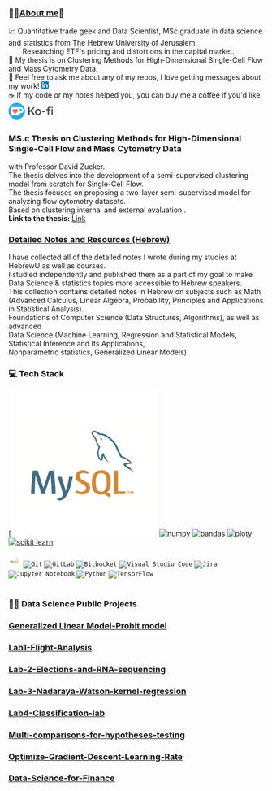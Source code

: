 ### 💫✨<u>**About me**</u>👋 

  📈 Quantitative trade geek and Data Scientist, MSc graduate in data science and statistics from The Hebrew University of Jerusalem.<br /> 
      $~~~~~~$ Researching ETF's pricing and distortions in the capital market.<br />
    🔭 My thesis is on Clustering Methods for High-Dimensional Single-Cell Flow and Mass Cytometry Data.<br />
    💬 Feel free to ask me about any of my repos, I love getting messages about my work! 
    [![LinkedIn](https://github.com/Amityaron/Amityaron/blob/main/linkdin.png)](https://www.linkedin.com/in/amit-yaron-7934641b5/) <br />
    ☕ If my code or my notes helped you, you can buy me a coffee if you'd like  [![Ko-fi](https://github.com/Amityaron/Amityaron/blob/main/ko%20fi.png)](https://ko-fi.com/amityaron) <br />

### MS.c Thesis on Clustering Methods for High-Dimensional Single-Cell Flow and Mass Cytometry Data 
with Professor David Zucker.<br />
The thesis delves into the development of a semi-supervised clustering model from scratch for Single-Cell Flow.<br /> 
The thesis focuses on proposing a two-layer semi-supervised model
 for analyzing flow cytometry datasets.<br />
Based on clustering internal and external evaluation..<br />
**Link to the thesis:** [Link](https://huji.primo.exlibrisgroup.com/discovery/fulldisplay?context=L&vid=972HUJI_INST:972HUJI_V1&search_scope=MyInst_and_CI&tab=Search_Options&docid=alma9921265660403701) <br />

###  [Detailed Notes and Resources (Hebrew)](https://github.com/Amityaron/Notes/tree/main)
I have collected all of the detailed notes I wrote during my studies at HebrewU as well as courses. <br />
I studied independently and published them as a part of my goal to make Data Science & statistics topics more accessible to Hebrew speakers. <br />
This collection contains detailed notes in Hebrew on subjects such as Math (Advanced Calculus, Linear Algebra, Probability, Principles and Applications in Statistical  Analysis).</br>
Foundations of Computer Science (Data Structures, Algorithms), as well as advanced <br />
Data Science (Machine Learning, Regression and Statistical Models, Statistical Inference and Its Applications,  <br />
Nonparametric statistics, Generalized Linear Models)  <br />

### 💻 **Tech Stack**
[![My sql](https://raw.githubusercontent.com/github/explore/80688e429a7d4ef2fca1e82350fe8e3517d3494d/topics/mysql/mysql.png) 
[![numpy](https://camo.githubusercontent.com/1ce4d5fa389f86b020dde6de95f48835fea0cb650d35c5f4678b098173ff1201/68747470733a2f2f696d672e736869656c64732e696f2f62616467652f6e756d70792d2532333031333234332e7376673f7374796c653d666c6174266c6f676f3d6e756d7079266c6f676f436f6c6f723d7768697465)](https://camo.githubusercontent.com/1ce4d5fa389f86b020dde6de95f48835fea0cb650d35c5f4678b098173ff1201/68747470733a2f2f696d672e736869656c64732e696f2f62616467652f6e756d70792d2532333031333234332e7376673f7374796c653d666c6174266c6f676f3d6e756d7079266c6f676f436f6c6f723d7768697465) 
[![pandas](https://camo.githubusercontent.com/bbdb2d03996d3147bd9f4643cc8d1739cd3e7ffebdbd42fdb49fee975c72a586/68747470733a2f2f696d672e736869656c64732e696f2f62616467652f70616e6461732d2532333135303435382e7376673f7374796c653d666c6174266c6f676f3d70616e646173266c6f676f436f6c6f723d7768697465)](https://camo.githubusercontent.com/bbdb2d03996d3147bd9f4643cc8d1739cd3e7ffebdbd42fdb49fee975c72a586/68747470733a2f2f696d672e736869656c64732e696f2f62616467652f70616e6461732d2532333135303435382e7376673f7374796c653d666c6174266c6f676f3d70616e646173266c6f676f436f6c6f723d7768697465)
[![ploty](https://camo.githubusercontent.com/1608c7a87378c72119a22a6c3a37b11fecdcc303702e5d88967c5393303cc6cb/68747470733a2f2f696d672e736869656c64732e696f2f62616467652f506c6f746c792d2532333346344637352e7376673f7374796c653d666c6174266c6f676f3d706c6f746c79266c6f676f436f6c6f723d7768697465)](https://camo.githubusercontent.com/1608c7a87378c72119a22a6c3a37b11fecdcc303702e5d88967c5393303cc6cb/68747470733a2f2f696d672e736869656c64732e696f2f62616467652f506c6f746c792d2532333346344637352e7376673f7374796c653d666c6174266c6f676f3d706c6f746c79266c6f676f436f6c6f723d7768697465)
[![scikit learn](https://camo.githubusercontent.com/6852235a18cf1e0ed1665ca7b73fba3f28dc27c47d9cad3821ee08a66a3e8c74/68747470733a2f2f696d672e736869656c64732e696f2f62616467652f7363696b69742d2d6c6561726e2d2532334637393331452e7376673f7374796c653d666c6174266c6f676f3d7363696b69742d6c6561726e266c6f676f436f6c6f723d7768697465)](https://camo.githubusercontent.com/6852235a18cf1e0ed1665ca7b73fba3f28dc27c47d9cad3821ee08a66a3e8c74/68747470733a2f2f696d672e736869656c64732e696f2f62616467652f7363696b69742d2d6c6561726e2d2532334637393331452e7376673f7374796c653d666c6174266c6f676f3d7363696b69742d6c6561726e266c6f676f436f6c6f723d7768697465)

<div > 
	<code><img width="25" src="https://raw.githubusercontent.com/github/explore/80688e429a7d4ef2fca1e82350fe8e3517d3494d/topics/mysql/mysql.png" alt="MYSQL" title="Git"/></code>
	<code><img width="25" src="https://user-images.githubusercontent.com/25181517/192108372-f71d70ac-7ae6-4c0d-8395-51d8870c2ef0.png" alt="Git" title="Git"/></code>
	<code><img width="25" src="https://user-images.githubusercontent.com/25181517/192108376-c675d39b-90f6-4073-bde6-5a9291644657.png" alt="GitLab" title="GitLab"/></code>
	<code><img width="25" src="https://user-images.githubusercontent.com/25181517/192108375-268c35e6-ab26-44b2-88bf-e3121a4e5083.png" alt="Bitbucket" title="Bitbucket"/></code>
	<code><img width="25" src="https://user-images.githubusercontent.com/25181517/192108891-d86b6220-e232-423a-bf5f-90903e6887c3.png" alt="Visual Studio Code" title="Visual Studio Code"/></code>
	<code><img width="25" src="https://user-images.githubusercontent.com/25181517/183912952-83784e94-629d-4c34-a961-ae2ae795b662.png" alt="Jira" title="Jira"/></code>
	<code><img width="25" src="https://user-images.githubusercontent.com/25181517/183914128-3fc88b4a-4ac1-40e6-9443-9a30182379b7.png" alt="Jupyter Notebook" title="Jupyter Notebook"/></code>
	<code><img width="25" src="https://user-images.githubusercontent.com/25181517/183423507-c056a6f9-1ba8-4312-a350-19bcbc5a8697.png" alt="Python" title="Python"/></code>
	<code><img width="25" src="https://user-images.githubusercontent.com/25181517/223639822-2a01e63a-a7f9-4a39-8930-61431541bc06.png" alt="TensorFlow" title="TensorFlow"/></code>
</div>

<br />



### 👩‍💻 Data Science Public Projects
###  [Generalized Linear Model-Probit model](https://github.com/Amityaron/Generalized-linear-model)
###  [Lab1-Flight-Analysis](https://github.com/Amityaron/Statistical-Learning-Lab1-Flight-Analysis)
###  [Lab-2-Elections-and-RNA-sequencing](https://github.com/Amityaron/Lab-2-Elections-and-RNA-sequencing/blob/main/README.md)
###  [Lab-3-Nadaraya-Watson-kernel-regression](https://github.com/Amityaron/Lab-3-Nadaraya-Watson-kernel-regression)
###  [Lab4-Classification-lab](https://github.com/Amityaron/Lab4-Classification-lab)
###  [Multi-comparisons-for-hypotheses-testing](https://github.com/Amityaron/Multi-comparisons-for-hypotheses-testing/tree/main)		
###  [Optimize-Gradient-Descent-Learning-Rate](https://github.com/Amityaron/Optimize-Gradient-Descent-Learning-Rate/tree/main)	
###  [Data-Science-for-Finance](https://github.com/Amityaron/Data-Science-for-Finance/tree/main)
<!--
**Amityaron/Amityaron** is a ✨ _special_ ✨ repository because its `README.md` (this file) appears on your GitHub profile.

Here are some ideas to get you started:

- 🔭 I’m currently working on ...
- 🌱 I’m currently learning ...
- 👯 I’m looking to collaborate on ...
- 🤔 I’m looking for help with ...
- 💬 Ask me about ...
- 📫 How to reach me: ...
- 😄 Pronouns: ...
- ⚡ Fun fact: ...
--


>
